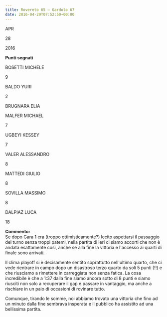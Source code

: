 ```yaml
---
title: Rovereto 65 – Gardolo 67
date: 2016-04-29T07:52:50+00:00
---
```

APR

28

2016

**Punti segnati**

BOSETTI MICHELE

9

BALDO YURI

2

BRUGNARA ELIA

MALFER MICHAEL

7

UGBEYI KESSEY

7

VALER ALESSANDRO

8

MATTEDI GIULIO

8

SOVILLA MASSIMO

8

DALPIAZ LUCA

18

**Commento:**  
Se dopo Gara 1 era (troppo ottimisticamente?) lecito aspettarsi il passaggio del turno senza troppi patemi, nella partita di ieri ci siamo accorti che non è andata esattamente così, anche se alla fine la vittoria e l'accesso ai quarti di finale sono arrivati.

Il clima playoff si è decisamente sentito soprattutto nell'ultimo quarto, che ci vede rientrare in campo dopo un disastroso terzo quarto da soli 5 punti (!!) e che riusciamo a rimettere in carreggiata non senza fatica. La cosa incredibile è che a 1:37 dalla fine siamo ancora sotto di 8 punti e siamo riusciti non solo a recuperare il gap e passare in vantaggio, ma anche a rischiare in un paio di occasioni di rovinare tutto.

Comunque, tirando le somme, noi abbiamo trovato una vittoria che fino ad un minuto dalla fine sembrava insperata e il pubblico ha assistito ad una bellissima partita.